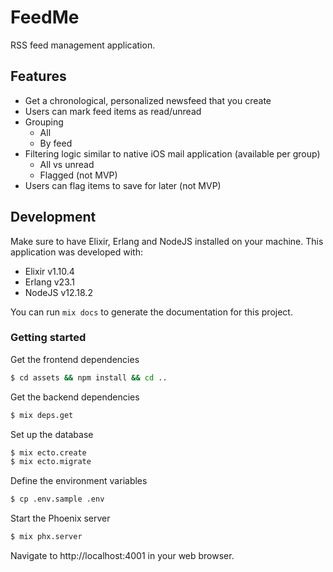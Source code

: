 # FeedMe

RSS feed management application.

## Features

- Get a chronological, personalized newsfeed that you create
- Users can mark feed items as read/unread
- Grouping
  - All
  - By feed
- Filtering logic similar to native iOS mail application (available per group)
  - All vs unread
  - Flagged (not MVP)
- Users can flag items to save for later (not MVP)

## Development

Make sure to have Elixir, Erlang and NodeJS installed on your machine. This application was developed with:

- Elixir v1.10.4
- Erlang v23.1
- NodeJS v12.18.2

You can run `mix docs` to generate the documentation for this project.

### Getting started

Get the frontend dependencies

```bash
$ cd assets && npm install && cd ..
```

Get the backend dependencies

```bash
$ mix deps.get
```

Set up the database

```bash
$ mix ecto.create
$ mix ecto.migrate
```

Define the environment variables

```bash
$ cp .env.sample .env
```

Start the Phoenix server

```bash
$ mix phx.server
```

Navigate to http://localhost:4001 in your web browser.
